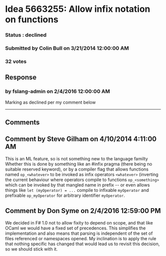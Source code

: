 # Idea 5663255: Allow infix notation on functions #

### Status : declined

### Submitted by Colin Bull on 3/21/2014 12:00:00 AM

### 32 votes





## Response 
### by fslang-admin on 2/4/2016 12:00:00 AM

Marking as declined per my comment below

------------------------
## Comments


## Comment by Steve Gilham on 4/10/2014 4:11:00 AM
This is an ML feature, so is not something new to the language familty
Whether this is done by something like an #infix pragma (there being no suitable reserved keyword), or by a compiler flag that allows functions named `op_<whatever>` to be invoked as infix operators `<whatever>` (inverting the current behaviour where operators compile to functions `op_<something>` which can be invoked by that mangled name in prefix -- or even allows things like `let (myOperator) = ...` compile to infixable `myOperator` and prefixable `op_myOperator` for arbitrary identifier `myOperator`.


## Comment by Don Syme on 2/4/2016 12:59:00 PM
We decided in F# 1.0 not to allow fixity to depend on scope, and that like OCaml we would have a fixed set of precedences. This simplifies the implementation and also means that parsing is independent of the set of files referenced or namespaces opened.
My inclination is to apply the rule that nothing specific has changed that would lead us to revisit this decision, so we should stick with it.

